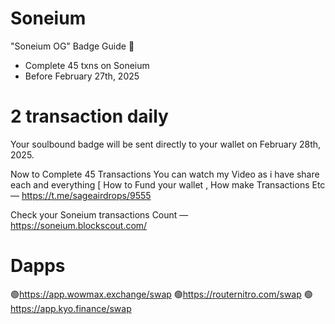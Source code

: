 # Soneium
"Soneium OG" Badge Guide 🥇

- Complete 45 txns on Soneium
- Before February 27th, 2025
# 2 transaction daily


Your soulbound badge will be sent directly to your wallet on February 28th, 2025.

Now to Complete 45 Transactions You can watch my Video as i have share each and everything [ How to Fund your wallet , How make Transactions Etc — https://t.me/sageairdrops/9555

Check your Soneium transactions Count — https://soneium.blockscout.com/

# Dapps

🟢https://app.wowmax.exchange/swap
🟢https://routernitro.com/swap
🟢https://app.kyo.finance/swap
